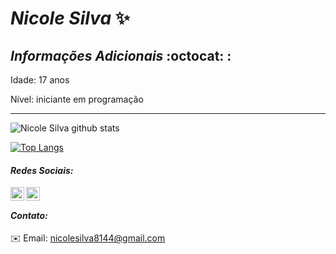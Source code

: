 # _Nicole Silva_ :sparkles:  
            
## *_Informações Adicionais_* :octocat: :

Idade: 17 anos

Nível:  iniciante em programação
***



![Nicole Silva github stats](https://github-readme-stats.vercel.app/api?username=Nicolesilvaa&show_icons=true)

[![Top Langs](https://github-readme-stats.vercel.app/api/top-langs/?username=Nicolesilvaa&layout=compact)](https://github.com/anuraghazra/github-readme-stats)

#### _Redes Sociais:_
  <a href="https://twitter.com/VersNs">
  <img align="left" alt="Nicole Twitter" width="22px" src="https://cdn.jsdelivr.net/npm/simple-icons@v3/icons/twitter.svg"/> 
  <a/>
   <a href="https://github.com/Nicolesilvaa">
  <img align="left" alt="Nicole Github" width="22px" src="https://cdn.jsdelivr.net/npm/simple-icons@v3/icons/github.svg" />
   <a/>
    <br/>
               
 #### _Contato:_              
:envelope: Email: nicolesilva8144@gmail.com
           
